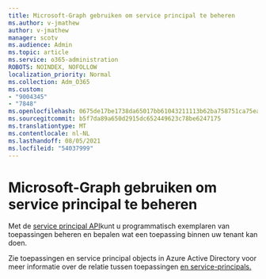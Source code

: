 ```yaml
---
title: Microsoft-Graph gebruiken om service principal te beheren
ms.author: v-jmathew
author: v-jmathew
manager: scotv
ms.audience: Admin
ms.topic: article
ms.service: o365-administration
ROBOTS: NOINDEX, NOFOLLOW
localization_priority: Normal
ms.collection: Adm_O365
ms.custom:
- "9004345"
- "7848"
ms.openlocfilehash: 0675de17be1738da65017bb61043211113b62ba758751ca75ea4926683006e38
ms.sourcegitcommit: b5f7da89a650d2915dc652449623c78be6247175
ms.translationtype: MT
ms.contentlocale: nl-NL
ms.lasthandoff: 08/05/2021
ms.locfileid: "54037999"
---
```

# <a name="use-microsoft-graph-api-to-manage-service-principal"></a>Microsoft-Graph gebruiken om service principal te beheren

Met de [service principal API](https://docs.microsoft.com/graph/api/resources/serviceprincipal)kunt u programmatisch exemplaren van toepassingen beheren en bepalen wat een toepassing binnen uw tenant kan doen.

Zie toepassingen en service principal objects in Azure Active Directory voor meer informatie over de relatie tussen toepassingen [en service-principals.](https://docs.microsoft.com/azure/active-directory/develop/app-objects-and-service-principals)
